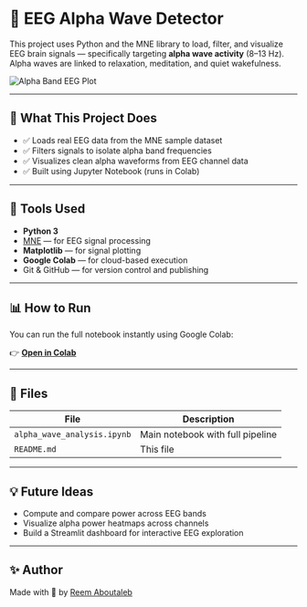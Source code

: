 # 🧠 EEG Alpha Wave Detector

This project uses Python and the MNE library to load, filter, and visualize EEG brain signals — specifically targeting **alpha wave activity** (8–13 Hz). Alpha waves are linked to relaxation, meditation, and quiet wakefulness.

![Alpha Band EEG Plot](https://github.com/Reem-Aboutaleb/eeg-alpha-wave-detector/assets/placeholder-alpha-plot.png) <!-- optional: replace with actual image later -->

---

## 🚀 What This Project Does

- ✅ Loads real EEG data from the MNE sample dataset  
- ✅ Filters signals to isolate alpha band frequencies  
- ✅ Visualizes clean alpha waveforms from EEG channel data  
- ✅ Built using Jupyter Notebook (runs in Colab)

---

## 🔬 Tools Used

- **Python 3**
- [MNE](https://mne.tools/stable/index.html) — for EEG signal processing
- **Matplotlib** — for signal plotting
- **Google Colab** — for cloud-based execution
- Git & GitHub — for version control and publishing

---

## 📊 How to Run

You can run the full notebook instantly using Google Colab:

👉 [**Open in Colab**](https://colab.research.google.com/github/Reem-Aboutaleb/eeg-alpha-wave-detector/blob/main/alpha_wave_analysis.ipynb)

---

## 📁 Files

| File                         | Description                          |
|-----------------------------|--------------------------------------|
| `alpha_wave_analysis.ipynb` | Main notebook with full pipeline     |
| `README.md`                 | This file                            |

---

## 💡 Future Ideas

- Compute and compare power across EEG bands  
- Visualize alpha power heatmaps across channels  
- Build a Streamlit dashboard for interactive EEG exploration

---

## ✨ Author

Made with 💚 by [Reem Aboutaleb](https://github.com/Reem-Aboutaleb)


